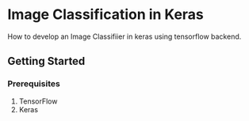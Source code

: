 # Image Classification in Keras
How to develop an Image Classifiier in keras using tensorflow backend.

## Getting Started
### Prerequisites
1. TensorFlow
2. Keras
